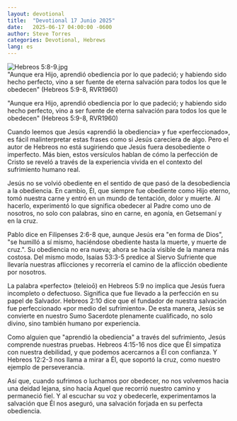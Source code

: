 ```yaml
---
layout: devotional
title:  "Devotional 17 Junio 2025"
date:   2025-06-17 04:00:00 -0600
author: Steve Torres
categories: Devotional, Hebrews
lang: es
---
```

<img src="https://sitemedia.esteeb.com/file/esteebcomsitemedia/devotional_images/Hebrews/ES-Heb-5_8-9.jpg?raw=true" alt="Hebreos 5:8-9.jpg" style="max-width: 100%; height: auto;">

<div class="scripture">
  "Aunque era Hijo, aprendió obediencia por lo que padeció; y habiendo sido hecho perfecto, vino a ser fuente de eterna salvación para todos los que le obedecen" (Hebreos 5:9-8, RVR1960) 
</div>

"Aunque era Hijo, aprendió obediencia por lo que padeció; y habiendo sido hecho perfecto, vino a ser fuente de eterna salvación para todos los que le obedecen" (Hebreos 5:9-8, RVR1960) 

Cuando leemos que Jesús «aprendió la obediencia» y fue «perfeccionado», es fácil malinterpretar estas frases como si Jesús careciera de algo. Pero el autor de Hebreos no está sugiriendo que Jesús fuera desobediente o imperfecto. Más bien, estos versículos hablan de cómo la perfección de Cristo se reveló a través de la experiencia vivida en el contexto del sufrimiento humano real.

Jesús no se volvió obediente en el sentido de que pasó de la desobediencia a la obediencia. En cambio, Él, que siempre fue obediente como Hijo eterno, tomó nuestra carne y entró en un mundo de tentación, dolor y muerte. Al hacerlo, experimentó lo que significa obedecer al Padre como uno de nosotros, no solo con palabras, sino en carne, en agonía, en Getsemaní y en la cruz.

Pablo dice en Filipenses 2:6-8 que, aunque Jesús era "en forma de Dios", "se humilló a sí mismo, haciéndose obediente hasta la muerte, y muerte de cruz.". Su obediencia no era nueva; ahora se hacía visible de la manera más costosa. Del mismo modo, Isaías 53:3-5 predice al Siervo Sufriente que llevaría nuestras aflicciones y recorrería el camino de la aflicción obediente por nosotros.

La palabra «perfecto» (teleioō) en Hebreos 5:9 no implica que Jesús fuera incompleto o defectuoso. Significa que fue llevado a la perfección en su papel de Salvador. Hebreos 2:10 dice que el fundador de nuestra salvación fue perfeccionado «por medio del sufrimiento». De esta manera, Jesús se convierte en nuestro Sumo Sacerdote plenamente cualificado, no solo divino, sino también humano por experiencia.

Como alguien que "aprendió la obediencia" a través del sufrimiento, Jesús comprende nuestras pruebas. Hebreos 4:15-16 nos dice que Él simpatiza con nuestra debilidad, y que podemos acercarnos a Él con confianza. Y Hebreos 12:2-3 nos llama a mirar a Él, que soportó la cruz, como nuestro ejemplo de perseverancia.

Así que, cuando sufrimos o luchamos por obedecer, no nos volvemos hacia una deidad lejana, sino hacia Aquel que recorrió nuestro camino y permaneció fiel. Y al escuchar su voz y obedecerle, experimentamos la salvación que Él nos aseguró, una salvación forjada en su perfecta obediencia.
